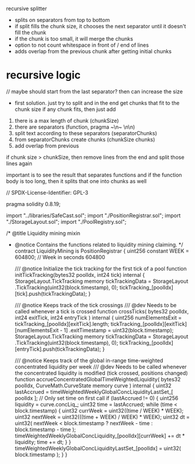recursive splitter
- splits on separators from top to bottom
- if split fills the chunk size, it chooses the next separator until it doesn't fill the chunk
- if the chunk is too small, it will merge the chunks
- option to not count whitespace in front of / end of lines
- adds overlap from the previous chunk after getting initial chunks


# recursive logic
// maybe should start from the last separator? then can increase the size
  
- first solution. just try to split and in the end get chunks that fit to the chunk size
if any chunk fits, then just add




1. there is a max length of chunk (chunkSize)
2. there are separators (function, pragma ~\n~ \n\n)
4. split text according to these separators (separatorChunks)
5. from separatorChunks create chunks (chunkSize chunks)
6. add overlap from previous 

if chunk size > chunkSize, then remove lines from the end and split those lines again

important is to see the result that separates functions and if the function body is too long, then it splits that one into chunks as well



// SPDX-License-Identifier: GPL-3

pragma solidity 0.8.19;

import "../libraries/SafeCast.sol";
import "./PositionRegistrar.sol";
import "./StorageLayout.sol";
import "./PoolRegistry.sol";

/* @title Liquidity mining mixin
 * @notice Contains the functions related to liquidity mining claiming. */
contract LiquidityMining is PositionRegistrar {
    uint256 constant WEEK = 604800; // Week in seconds 604800

    /// @notice Initialize the tick tracking for the first tick of a pool
    function initTickTracking(bytes32 poolIdx, int24 tick) internal {
        StorageLayout.TickTracking memory tickTrackingData = StorageLayout
            .TickTracking(uint32(block.timestamp), 0);
        tickTracking_[poolIdx][tick].push(tickTrackingData);
    }

    /// @notice Keeps track of the tick crossings
    /// @dev Needs to be called whenever a tick is crossed
    function crossTicks(
        bytes32 poolIdx,
        int24 exitTick,
        int24 entryTick
    ) internal {
        uint256 numElementsExit = tickTracking_[poolIdx][exitTick].length;
        tickTracking_[poolIdx][exitTick][numElementsExit - 1]
            .exitTimestamp = uint32(block.timestamp);
        StorageLayout.TickTracking memory tickTrackingData = StorageLayout
            .TickTracking(uint32(block.timestamp), 0);
        tickTracking_[poolIdx][entryTick].push(tickTrackingData);
    }

    /// @notice Keeps track of the global in-range time-weighted concentrated liquidity per week
    /// @dev Needs to be called whenever the concentrated liquidity is modified (tick crossed, positions changed)
    function accrueConcentratedGlobalTimeWeightedLiquidity(
        bytes32 poolIdx,
        CurveMath.CurveState memory curve
    ) internal {
        uint32 lastAccrued = timeWeightedWeeklyGlobalConcLiquidityLastSet_[
            poolIdx
        ];
        // Only set time on first call
        if (lastAccrued != 0) {
            uint256 liquidity = curve.concLiq_;
            uint32 time = lastAccrued;
            while (time < block.timestamp) {
                uint32 currWeek = uint32((time / WEEK) * WEEK);
                uint32 nextWeek = uint32(((time + WEEK) / WEEK) * WEEK);
                uint32 dt = uint32(
                    nextWeek < block.timestamp
                        ? nextWeek - time
                        : block.timestamp - time
                );
                timeWeightedWeeklyGlobalConcLiquidity_[poolIdx][currWeek] += dt * liquidity;
                time += dt;
            }
        }
        timeWeightedWeeklyGlobalConcLiquidityLastSet_[poolIdx] = uint32(
            block.timestamp
        );
    }
}
